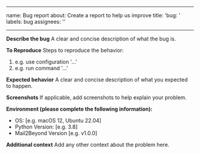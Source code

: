 ---
 name: Bug report
 about: Create a report to help us improve
 title: 'bug: '
 labels: bug
 assignees: ''

 ---

 **Describe the bug**
 A clear and concise description of what the bug is.

 **To Reproduce**
 Steps to reproduce the behavior:
 1. e.g. use configuration '...'
 2. e.g. run command '...'

 **Expected behavior**
 A clear and concise description of what you expected to happen.

 **Screenshots**
 If applicable, add screenshots to help explain your problem.

 **Environment (please complete the following information):**
  - OS: [e.g. macOS 12, Ubuntu 22.04]
  - Python Version: [e.g. 3.8]
  - Mail2Beyond Version [e.g. v1.0.0]

 **Additional context**
 Add any other context about the problem here.
